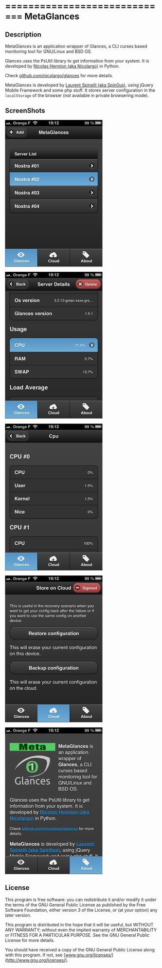 =============================
MetaGlances
=============================

## Description

MetaGlances is an application wrapper of Glances, a CLI curses based monitoring tool for GNU/Linux and BSD OS.

Glances uses the PsUtil library to get information from your system. It is developed by [Nicolas Hennion (aka Nicolargo)](http://www.nicolargo.com) in Python.

Check [github.com/nicolargo/glances](http://github.com/nicolargo/glances) for more details.

MetaGlances is developed by [Laurent Spinelli (aka Spin0us)](http://spin0us.free.fr), using jQuery Mobile Framework and some php stuff. It stores server configuration in the `localStorage` of the browser (not available in private browsering mode).

## ScreenShots

![screenshot](https://github.com/spin0us/MetaGlances/raw/master/doc/screenshot-01.png)

![screenshot](https://github.com/spin0us/MetaGlances/raw/master/doc/screenshot-02.png)

![screenshot](https://github.com/spin0us/MetaGlances/raw/master/doc/screenshot-03.png)

![screenshot](https://github.com/spin0us/MetaGlances/raw/master/doc/screenshot-04.png)

![screenshot](https://github.com/spin0us/MetaGlances/raw/master/doc/screenshot-05.png)

## License

This program is free software: you can redistribute it and/or modify it under the terms of the GNU General Public License as published by the Free Software Foundation, either version 3 of the License, or (at your option) any later version.

This program is distributed in the hope that it will be useful, but WITHOUT ANY WARRANTY; without even the implied warranty of MERCHANTABILITY or FITNESS FOR A PARTICULAR PURPOSE.  See the GNU General Public License for more details.

You should have received a copy of the GNU General Public License along with this program. If not, see [www.gnu.org/licenses/](http://www.gnu.org/licenses/).
